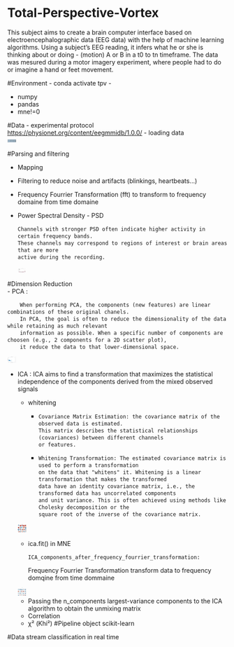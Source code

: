   # Total-Perspective-Vortex
  This subject aims to create a brain computer interface based on electroencephalographic data (EEG data) with the help of machine learning algorithms. Using a subject’s EEG reading, it infers what he or she is thinking about or doing - (motion) A or B in a t0 to tn timeframe. The data was mesured during a motor imagery experiment, where people had to do or imagine a hand or feet movement.
  
  #Environment - conda activate tpv -  
  - numpy
  - pandas
  - mne!=0
  
  #Data
    - experimental protocol
        https://physionet.org/content/eegmmidb/1.0.0/
    - loading data  
    <img src="./png/raw_sample_S001.png" alt="Alt text" title="Battle ship" style="display: inline-block; max-width: 20px">
    

  #Parsing and filtering
  -  Mapping
  -  Filtering to reduce noise and artifacts (blinkings, heartbeats...)
  -  Frequency Fourrier Transformation (fft) to transform to frequency domaine from time domaine    

  - Power Spectral Density - PSD

        Channels with stronger PSD often indicate higher activity in certain frequency bands.
        These channels may correspond to regions of interest or brain areas that are more
        active during the recording.
    <img src="./png/power_spectral_density.png" alt="Alt text" title="Battle ship" style="display: inline-block; max-width: 20px">
   

  #Dimension Reduction  
    - PCA :
        
        When performing PCA, the components (new features) are linear combinations of these original chanels.
        In PCA, the goal is often to reduce the dimensionality of the data while retaining as much relevant
        information as possible. When a specific number of components are choosen (e.g., 2 components for a 2D scatter plot),
        it reduce the data to that lower-dimensional space.
        
  <img src="./png/PCA_after_PSD.png" alt="Alt text" title="Battle ship" style="display: inline-block; max-width: 20px">

  - ICA :
          ICA aims to find a transformation that maximizes the statistical independence of the components
    derived from the mixed observed signals
    - whitening
      -     Covariance Matrix Estimation: the covariance matrix of the observed data is estimated.
            This matrix describes the statistical relationships (covariances) between different channels
            or features.
      -     Whitening Transformation: The estimated covariance matrix is used to perform a transformation
            on the data that "whitens" it. Whitening is a linear transformation that makes the transformed
            data have an identity covariance matrix, i.e., the transformed data has uncorrelated components
            and unit variance. This is often achieved using methods like Cholesky decomposition or the
            square root of the inverse of the covariance matrix.
    <img src="./png/ICA_components.png" alt="Alt text" title="Battle ship" style="display: inline-block; max-width: 20px">
        
    - ica.fit() in MNE
      
          ICA_components_after_frequency_fourrier_transformation:

        Frequency Fourrier Transformation transform data to frequency domqine from time dommaine
    <img src="./png/ICA_components_after_frequency_fourrier_transformation.png" alt="Alt text" title="Battle ship" style="display: inline-block; max-width: 20px">

    - Passing the n_components largest-variance components to the ICA algorithm to obtain the unmixing matrix 
    - Correlation
    -  χ² (Khi²)
  #Pipeline object scikit-learn

  #Data stream classification in real time
